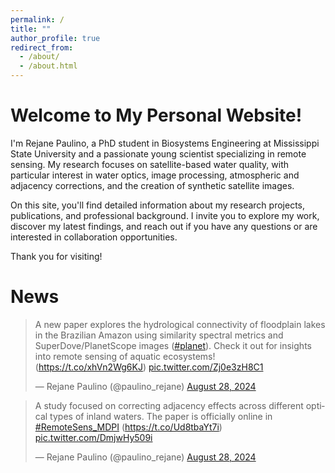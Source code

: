```yaml
---
permalink: /
title: ""
author_profile: true
redirect_from: 
  - /about/
  - /about.html
---
```


Welcome to My Personal Website!
======

I'm Rejane Paulino, a PhD student in Biosystems Engineering at Mississippi State University and a passionate young scientist specializing in remote sensing. My research focuses on satellite-based water quality, with particular interest in water optics, image processing, atmospheric and adjacency corrections, and the creation of synthetic satellite images.

On this site, you'll find detailed information about my research projects, publications, and professional background. I invite you to explore my work, discover my latest findings, and reach out if you have any questions or are interested in collaboration opportunities.

Thank you for visiting!

News
======

<blockquote class="twitter-tweet"><p lang="en" dir="ltr">A new paper explores the hydrological connectivity of floodplain lakes in the Brazilian Amazon using similarity spectral metrics and SuperDove/PlanetScope images (<a href="https://twitter.com/hashtag/planet?src=hash&amp;ref_src=twsrc%5Etfw">#planet</a>). Check it out for insights into remote sensing of aquatic ecosystems! (<a href="https://t.co/xhVn2Wg6KJ">https://t.co/xhVn2Wg6KJ</a>) <a href="https://t.co/Zj0e3zH8C1">pic.twitter.com/Zj0e3zH8C1</a></p>&mdash; Rejane Paulino (@paulino_rejane) <a href="https://twitter.com/paulino_rejane/status/1828827317621412329?ref_src=twsrc%5Etfw">August 28, 2024</a></blockquote> <script async src="https://platform.twitter.com/widgets.js" charset="utf-8"></script>

<blockquote class="twitter-tweet"><p lang="en" dir="ltr">A study focused on correcting adjacency effects across different optical types of inland waters. The paper is officially online in <a href="https://twitter.com/hashtag/RemoteSens_MDPI?src=hash&amp;ref_src=twsrc%5Etfw">#RemoteSens_MDPI</a> (<a href="https://t.co/Ud8tbaYt7i">https://t.co/Ud8tbaYt7i</a>) <a href="https://t.co/DmjwHy509i">pic.twitter.com/DmjwHy509i</a></p>&mdash; Rejane Paulino (@paulino_rejane) <a href="https://twitter.com/paulino_rejane/status/1828824086157639794?ref_src=twsrc%5Etfw">August 28, 2024</a></blockquote> <script async src="https://platform.twitter.com/widgets.js" charset="utf-8"></script>
